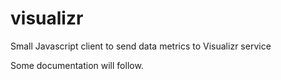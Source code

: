 # visualizr
Small Javascript client to send data metrics to Visualizr service

Some documentation will follow.
